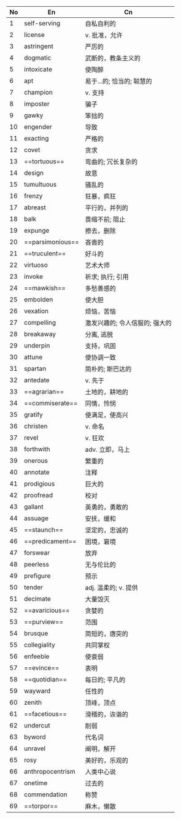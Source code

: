 
| No  | En               | Cn                |
| --- | ---------------- | ----------------- |
| 1   | self-serving     | 自私自利的             |
| 2   | license          | v. 批准，允许          |
| 3   | astringent       | 严厉的               |
| 4   | dogmatic         | 武断的，教条主义的         |
| 5   | intoxicate       | 使陶醉               |
| 6   | apt              | 易于...的; 恰当的; 聪慧的  |
| 7   | champion         | v. 支持             |
| 8   | imposter         | 骗子                |
| 9   | gawky            | 笨拙的               |
| 10  | engender         | 导致                |
| 11  | exacting         | 严格的               |
| 12  | covet            | 贪求                |
| 13  | ==tortuous==     | 弯曲的; 冗长复杂的        |
| 14  | design           | 故意                |
| 15  | tumultuous       | 骚乱的               |
| 16  | frenzy           | 狂暴，疯狂             |
| 17  | abreast          | 平行的，并列的           |
| 18  | balk             | 畏缩不前; 阻止          |
| 19  | expunge          | 擦去，删除             |
| 20  | ==parsimonious== | 吝啬的               |
| 21  | ==truculent==    | 好斗的               |
| 22  | virtuoso         | 艺术大师              |
| 23  | invoke           | 祈求; 执行; 引用        |
| 24  | ==mawkish==      | 多愁善感的             |
| 25  | embolden         | 使大胆               |
| 26  | vexation         | 烦恼，苦恼             |
| 27  | compelling       | 激发兴趣的; 令人信服的; 强大的 |
| 28  | breakaway        | 分离, 逃脱            |
| 29  | underpin         | 支持，巩固             |
| 30  | attune           | 使协调一致             |
| 31  | spartan          | 简朴的; 斯巴达的         |
| 32  | antedate         | v. 先于             |
| 33  | ==agrarian==     | 土地的，耕地的           |
| 34  | ==commiserate==  | 同情，怜悯             |
| 35  | gratify          | 使满足，使高兴           |
| 36  | christen         | v. 命名             |
| 37  | revel            | v. 狂欢             |
| 38  | forthwith        | adv. 立即，马上        |
| 39  | onerous          | 繁重的               |
| 40  | annotate         | 注释                |
| 41  | prodigious       | 巨大的               |
| 42  | proofread        | 校对                |
| 43  | gallant          | 英勇的，勇敢的           |
| 44  | assuage          | 安抚，缓和             |
| 45  | ==staunch==      | 坚定的，忠诚的           |
| 46  | ==predicament==  | 困境，窘境             |
| 47  | forswear         | 放弃                |
| 48  | peerless         | 无与伦比的             |
| 49  | prefigure        | 预示                |
| 50  | tender           | adj. 温柔的; v. 提供   |
| 51  | decimate         | 大量毁灭              |
| 52  | ==avaricious==   | 贪婪的               |
| 53  | ==purview==      | 范围                |
| 54  | brusque          | 简短的，唐突的           |
| 55  | collegiality     | 共同掌权              |
| 56  | enfeeble         | 使衰弱               |
| 57  | ==evince==       | 表明                |
| 58  | ==quotidian==    | 每日的; 平凡的          |
| 59  | wayward          | 任性的               |
| 60  | zenith           | 顶峰，顶点             |
| 61  | ==facetious==    | 滑稽的，诙谐的           |
| 62  | undercut         | 削弱                |
| 63  | byword           | 代名词               |
| 64  | unravel          | 阐明，解开             |
| 65  | rosy             | 美好的，乐观的           |
| 66  | anthropocentrism | 人类中心说             |
| 67  | onetime          | 过去的               |
| 68  | commendation     | 称赞                |
| 69  | ==torpor==       | 麻木，懒散             |

